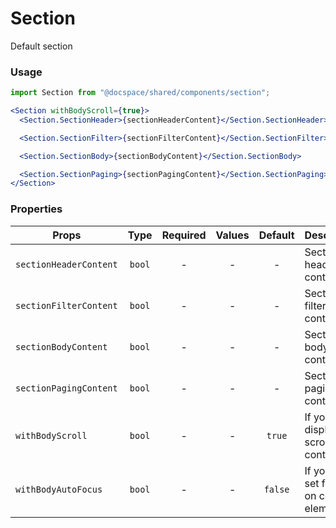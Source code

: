 # Section

Default section

### Usage

```js
import Section from "@docspace/shared/components/section";
```

```jsx
<Section withBodyScroll={true}>
  <Section.SectionHeader>{sectionHeaderContent}</Section.SectionHeader>

  <Section.SectionFilter>{sectionFilterContent}</Section.SectionFilter>

  <Section.SectionBody>{sectionBodyContent}</Section.SectionBody>

  <Section.SectionPaging>{sectionPagingContent}</Section.SectionPaging>
</Section>
```

### Properties

| Props                  |  Type  | Required | Values | Default | Description                               |
| ---------------------- | :----: | :------: | :----: | :-----: | ----------------------------------------- |
| `sectionHeaderContent` | `bool` |    -     |   -    |    -    | Section header content                    |
| `sectionFilterContent` | `bool` |    -     |   -    |    -    | Section filter content                    |
| `sectionBodyContent`   | `bool` |    -     |   -    |    -    | Section body content                      |
| `sectionPagingContent` | `bool` |    -     |   -    |    -    | Section paging content                    |
| `withBodyScroll`       | `bool` |    -     |   -    | `true`  | If you need display scroll inside content |
| `withBodyAutoFocus`    | `bool` |    -     |   -    | `false` | If you need set focus on content element  |
